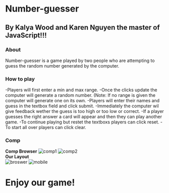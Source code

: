 # Number-guesser
## By Kalya Wood and Karen Nguyen the master of JavaScript!!!
### About
Number-guesser is a game played by two people who are attempting to guess the random number generated by the computer.

### How to play
 -Players will first enter a min and max range.
 -Once the clicks update the computer will generate a random number. (Note: If no range is given the computer will generate one on its own.
 -Players will enter their names and guess in the textbox field and click submit.
 -Immediately the computer wil give feedback wether the guess is too high or too low or correct.
 -If a player guesses the right answer a card will appear and then they can play another game.
 -To continue playing but restet the textboxs players can click reset.
 -To start all over players can click clear.
 
 ### Comp
 **Comp Browser**
 ![comp1](https://i.imgur.com/zoWQQwd.jpg)
 ![comp2](https://i.imgur.com/ancNiln.jpg)  
 **Our Layout**   
 ![broswer](https://i.imgur.com/RoyOxWW.png)
 ![mobile](https://i.imgur.com/xzPsMgd.png)
 
 # Enjoy our game!

